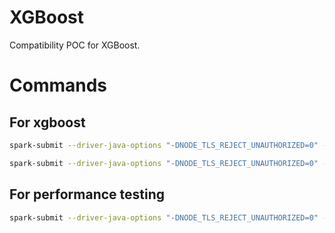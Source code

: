 # XGBoost

Compatibility POC for XGBoost.

# Commands

## For xgboost

```bash
spark-submit --driver-java-options "-DNODE_TLS_REJECT_UNAUTHORIZED=0" --jars ../resources/spark-al-filter-core_external.jar alpha_train.py
```

```bash
spark-submit --driver-java-options "-DNODE_TLS_REJECT_UNAUTHORIZED=0" --jars ../resources/spark-al-filter-core_external.jar alpha_test.py
```

## For performance testing

```bash
spark-submit --driver-java-options "-DNODE_TLS_REJECT_UNAUTHORIZED=0" --jars ../resources/spark-al-filter-core_external.jar performance.py [is_standard_object | is_standard_with_external_id | is_bitemporal_object | is_complete_snapshot_object | is_incremental_snapshot_object | is_transactional_object )]
```

